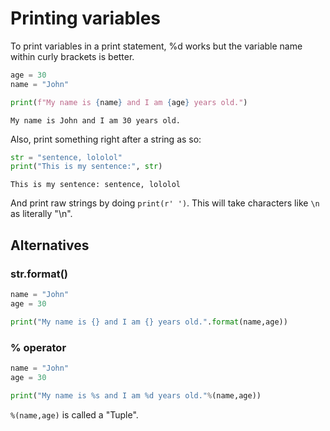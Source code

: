 # Printing variables
To print variables in a print statement, %d works but the variable name within curly brackets is better.

```python title:Example 
age = 30
name = "John"

print(f"My name is {name} and I am {age} years old.")
```

``` title:Output
My name is John and I am 30 years old.
```

Also, print something right after a string as so:

```python 
str = "sentence, lololol"
print("This is my sentence:", str)
```

``` title:Output
This is my sentence: sentence, lololol
```

And print raw strings by doing `print(r' ')`. This will take characters like `\n` as literally "\n".
## Alternatives

### str.format()

```python 
name = "John"
age = 30

print("My name is {} and I am {} years old.".format(name,age))
```

### % operator

```python
name = "John"
age = 30

print("My name is %s and I am %d years old."%(name,age))
```

`%(name,age)` is called a "Tuple".